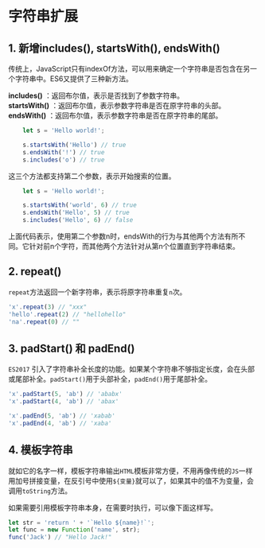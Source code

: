 # 字符串扩展

## 1. 新增includes(), startsWith(), endsWith()
传统上，JavaScript只有indexOf方法，可以用来确定一个字符串是否包含在另一个字符串中。ES6又提供了三种新方法。

**includes()** ：返回布尔值，表示是否找到了参数字符串。  
**startsWith()** ：返回布尔值，表示参数字符串是否在原字符串的头部。  
**endsWith()** ：返回布尔值，表示参数字符串是否在原字符串的尾部。

```javascript
    let s = 'Hello world!';

    s.startsWith('Hello') // true
    s.endsWith('!') // true
    s.includes('o') // true
```
这三个方法都支持第二个参数，表示开始搜索的位置。
```javascript
    let s = 'Hello world!';

    s.startsWith('world', 6) // true
    s.endsWith('Hello', 5) // true
    s.includes('Hello', 6) // false
```
上面代码表示，使用第二个参数n时，endsWith的行为与其他两个方法有所不同。它针对前n个字符，而其他两个方法针对从第n个位置直到字符串结束。


## 2. repeat()

`repeat`方法返回一个新字符串，表示将原字符串重复`n`次。

```javascript
'x'.repeat(3) // "xxx"
'hello'.repeat(2) // "hellohello"
'na'.repeat(0) // ""
```

## 3. padStart() 和 padEnd()
`ES2017` 引入了字符串补全长度的功能。如果某个字符串不够指定长度，会在头部或尾部补全。`padStart()`用于头部补全，`padEnd()`用于尾部补全。

```javascript
'x'.padStart(5, 'ab') // 'ababx'
'x'.padStart(4, 'ab') // 'abax'

'x'.padEnd(5, 'ab') // 'xabab'
'x'.padEnd(4, 'ab') // 'xaba'
```

## 4. 模板字符串
就如它的名字一样，模板字符串输出`HTML`模板非常方便，不用再像传统的`JS`一样用加号拼接变量，在反引号中使用`${变量}`就可以了，如果其中的值不为变量，会调用`toString`方法。  

如果需要引用模板字符串本身，在需要时执行，可以像下面这样写。  

```javascript
let str = 'return ' + '`Hello ${name}!`';
let func = new Function('name', str);
func('Jack') // "Hello Jack!"
```